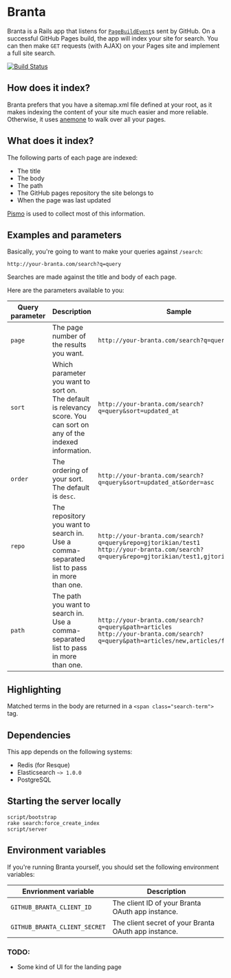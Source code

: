 Branta
============

Branta is a Rails app that listens for [`PageBuildEvent`][PageBuildEvent]s sent by GitHub. On a successful GitHub Pages build, the app will index your site for search. You can then make `GET` requests (with AJAX) on your Pages site and implement a full site search.

[![Build Status](https://travis-ci.org/gjtorikian/branta.svg?branch=master)](https://travis-ci.org/gjtorikian/branta)

## How does it index?

Branta prefers that you have a sitemap.xml file defined at your root, as it makes indexing the content of your site much easier and more reliable. Otherwise, it uses [anemone](https://github.com/chriskite/anemone) to walk over all your pages.

## What does it index?

The following parts of each page are indexed:

* The title
* The body
* The path
* The GitHub pages repository the site belongs to
* When the page was last updated

[Pismo](https://github.com/peterc/pismo) is used to collect most of this information.

## Examples and parameters

Basically, you're going to want to make your queries against `/search`:

```
http://your-branta.com/search?q=query
```

Searches are made against the title and body of each page.

Here are the parameters available to you:

|Query parameter | Description | Sample
|----------------|-------------|----------
`page` | The page number of the results you want. | `http://your-branta.com/search?q=query&page=2`
|`sort` | Which parameter you want to sort on. The default is relevancy score. You can sort on any of the indexed information. | `http://your-branta.com/search?q=query&sort=updated_at`
|`order` | The ordering of your sort. The default is `desc`. | `http://your-branta.com/search?q=query&sort=updated_at&order=asc`
|`repo` | The repository you want to search in. Use a comma-separated list to pass in more than one. | `http://your-branta.com/search?q=query&repo=gjtorikian/test1`<br />`http://your-branta.com/search?q=query&repo=gjtorikian/test1,gjtorikian/test2`
|`path` | The path you want to search in. Use a comma-separated list to pass in more than one. | `http://your-branta.com/search?q=query&path=articles`<br />`http://your-branta.com/search?q=query&path=articles/new,articles/fresh`

## Highlighting

Matched terms in the body are returned in a `<span class="search-term">` tag.

## Dependencies

This app depends on the following systems:

* Redis (for Resque)
* Elasticsearch `~> 1.0.0`
* PostgreSQL

## Starting the server locally

```
script/bootstrap
rake search:force_create_index
script/server
```

## Environment variables

If you're running Branta yourself, you should set the following environment variables:

|Envrionment variable | Description
|---------------------|------------
`GITHUB_BRANTA_CLIENT_ID` | The client ID of your Branta OAuth app instance.
`GITHUB_BRANTA_CLIENT_SECRET` | The client secret of your Branta OAuth app instance.

### TODO:

- Some kind of UI for the landing page

[PageBuildEvent]: https://developer.github.com/v3/activity/events/types/#pagebuildevent
